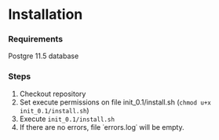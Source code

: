 # Installation

### Requirements
Postgre 11.5 database
### Steps
1.  Checkout repository
2.  Set execute permissions on file init_0.1/install.sh (`chmod u+x init_0.1/install.sh`)
3.  Execute `init_0.1/install.sh`
4.  If there are no errors, file ˙errors.log˙ will be empty.
